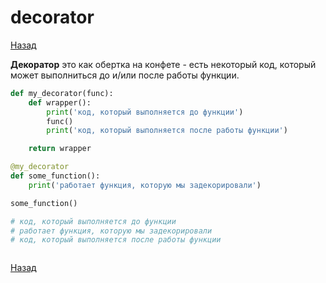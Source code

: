 # decorator

[Назад][back]

**Декоратор** это как обертка на конфете - есть некоторый код, который может выполниться до и/или после работы функции.

```python
def my_decorator(func):
    def wrapper():
        print('код, который выполняется до функции')
        func()
        print('код, который выполняется после работы функции')

    return wrapper

@my_decorator
def some_function():
    print('работает функция, которую мы задекорировали')

some_function()

# код, который выполняется до функции
# работает функция, которую мы задекорировали
# код, который выполняется после работы функции
```

```python

```

[Назад][back]

[back]: <.> "Назад к оглавлению"